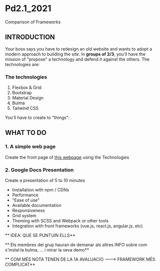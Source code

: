 # Pd2.1_2021
Comparison of Frameworks

## INTRODUCTION

Your boss says you have to redesign an old website and wants to adopt a modern approach to building the site. 
In **groups of 2/3**, you'll have the mission of "propose" a technology and defend it against the others. The technologies are:

### The technologies

1. Flexbox & Grid
2. Bootstrap
3. Material Design
4. Bulma
5. Tailwind CSS

You'll have to create to "things":

## WHAT TO DO

### 1. A simple web page 

Create the front page of [this webpage](https://www.w3schools.com/howto/tryhow_website_band.htm#band) using the Technologies

### 2. Google Docs Presentation

Create a presentation of 5 to 10 minutes 

- Installation with npm / CDNs
- Performance
- "Ease of use"
- Available documentation
- Responsiveness
- Grid system
- Theming with SCSS and Webpack or other tools
- Integration with front frameworks (vue.js, react.js, angular.js, etc)



** IDEA:  QUE SE PUNTUIN ELLS**

** Els membres del grup hauran de demanar als altres INFO sobre com s'instal·la bulma, ... i mirar la seva demo**

** COM MÉS NOTA TENEN DE LA 1A AVALUACIO ---> FRAMEWORK MÉS COMPLICAT**



